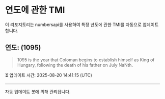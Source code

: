 
# 연도에 관한 TMI

이 리포지토리는 numbersapi를 사용하여 특정 년도에 관한 TMI를 자동으로 업데이트합니다.

## 연도: (1095)
> 1095 is the year that Coloman begins to establish himself as King of Hungary, following the death of his father on July NaNth.

⏳ 업데이트 시간: 2025-08-20 14:41:15 (UTC)

---
자동 업데이트 봇에 의해 관리됩니다.
